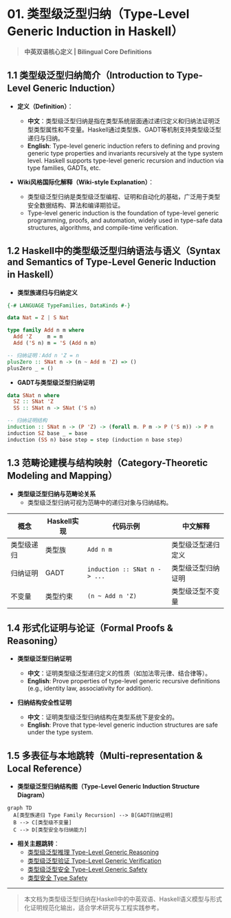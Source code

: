 # 01. 类型级泛型归纳（Type-Level Generic Induction in Haskell）

> **中英双语核心定义 | Bilingual Core Definitions**

## 1.1 类型级泛型归纳简介（Introduction to Type-Level Generic Induction）

- **定义（Definition）**：
  - **中文**：类型级泛型归纳是指在类型系统层面通过递归定义和归纳法证明泛型类型属性和不变量。Haskell通过类型族、GADT等机制支持类型级泛型递归与归纳。
  - **English**: Type-level generic induction refers to defining and proving generic type properties and invariants recursively at the type system level. Haskell supports type-level generic recursion and induction via type families, GADTs, etc.

- **Wiki风格国际化解释（Wiki-style Explanation）**：
  - 类型级泛型归纳是类型级泛型编程、证明和自动化的基础，广泛用于类型安全数据结构、算法和编译期验证。
  - Type-level generic induction is the foundation of type-level generic programming, proofs, and automation, widely used in type-safe data structures, algorithms, and compile-time verification.

## 1.2 Haskell中的类型级泛型归纳语法与语义（Syntax and Semantics of Type-Level Generic Induction in Haskell）

- **类型族递归与归纳定义**

```haskell
{-# LANGUAGE TypeFamilies, DataKinds #-}

data Nat = Z | S Nat

type family Add n m where
  Add 'Z     m = m
  Add ('S n) m = 'S (Add n m)

-- 归纳证明：Add n 'Z = n
plusZero :: SNat n -> (n ~ Add n 'Z) => ()
plusZero _ = ()
```

- **GADT与类型级泛型归纳证明**

```haskell
data SNat n where
  SZ :: SNat 'Z
  SS :: SNat n -> SNat ('S n)

-- 归纳证明结构
induction :: SNat n -> (P 'Z) -> (forall m. P m -> P ('S m)) -> P n
induction SZ base _ = base
induction (SS n) base step = step (induction n base step)
```

## 1.3 范畴论建模与结构映射（Category-Theoretic Modeling and Mapping）

- **类型级泛型归纳与范畴论关系**
  - 类型级泛型归纳可视为范畴中的递归对象与归纳结构。

| 概念 | Haskell实现 | 代码示例 | 中文解释 |
|------|-------------|----------|----------|
| 类型级递归 | 类型族 | `Add n m` | 类型级泛型递归定义 |
| 归纳证明 | GADT | `induction :: SNat n -> ...` | 类型级泛型归纳证明 |
| 不变量 | 类型约束 | `(n ~ Add n 'Z)` | 类型级泛型不变量 |

## 1.4 形式化证明与论证（Formal Proofs & Reasoning）

- **类型级泛型归纳证明**
  - **中文**：证明类型级泛型递归定义的性质（如加法零元律、结合律等）。
  - **English**: Prove properties of type-level generic recursive definitions (e.g., identity law, associativity for addition).

- **归纳结构安全性证明**
  - **中文**：证明类型级泛型归纳结构在类型系统下是安全的。
  - **English**: Prove that type-level generic induction structures are safe under the type system.

## 1.5 多表征与本地跳转（Multi-representation & Local Reference）

- **类型级泛型归纳结构图（Type-Level Generic Induction Structure Diagram）**

```mermaid
graph TD
  A[类型族递归 Type Family Recursion] --> B[GADT归纳证明]
  B --> C[类型级不变量]
  C --> D[类型安全与归纳能力]
```

- **相关主题跳转**：
  - [类型级泛型推理 Type-Level Generic Reasoning](./01-Type-Level-Generic-Reasoning.md)
  - [类型级泛型验证 Type-Level Generic Verification](./01-Type-Level-Generic-Verification.md)
  - [类型级泛型安全 Type-Level Generic Safety](./01-Type-Level-Generic-Safety.md)
  - [类型安全 Type Safety](./01-Type-Safety.md)

---

> 本文档为类型级泛型归纳在Haskell中的中英双语、Haskell语义模型与形式化证明规范化输出，适合学术研究与工程实践参考。
